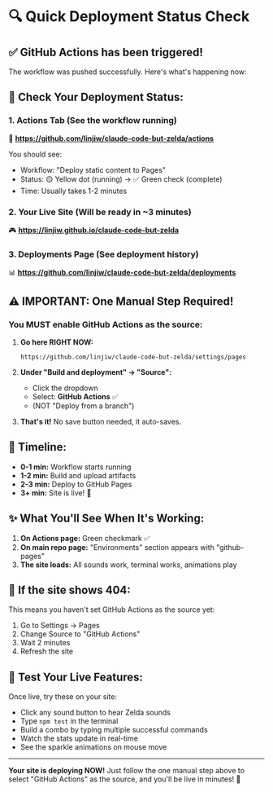 # 🔍 Quick Deployment Status Check

## ✅ GitHub Actions has been triggered!

The workflow was pushed successfully. Here's what's happening now:

## 📍 Check Your Deployment Status:

### 1. Actions Tab (See the workflow running)
🔗 **https://github.com/linjiw/claude-code-but-zelda/actions**

You should see:
- Workflow: "Deploy static content to Pages"
- Status: 🟡 Yellow dot (running) → ✅ Green check (complete)
- Time: Usually takes 1-2 minutes

### 2. Your Live Site (Will be ready in ~3 minutes)
🎮 **https://linjiw.github.io/claude-code-but-zelda**

### 3. Deployments Page (See deployment history)
📊 **https://github.com/linjiw/claude-code-but-zelda/deployments**

## ⚠️ IMPORTANT: One Manual Step Required!

### You MUST enable GitHub Actions as the source:

1. **Go here RIGHT NOW:**
   ```
   https://github.com/linjiw/claude-code-but-zelda/settings/pages
   ```

2. **Under "Build and deployment" → "Source":**
   - Click the dropdown
   - Select: **GitHub Actions** ✅
   - (NOT "Deploy from a branch")

3. **That's it!** No save button needed, it auto-saves.

## 🎯 Timeline:

- **0-1 min:** Workflow starts running
- **1-2 min:** Build and upload artifacts
- **2-3 min:** Deploy to GitHub Pages
- **3+ min:** Site is live! 🎉

## ✨ What You'll See When It's Working:

1. **On Actions page:** Green checkmark ✅
2. **On main repo page:** "Environments" section appears with "github-pages"
3. **The site loads:** All sounds work, terminal works, animations play

## 🔧 If the site shows 404:

This means you haven't set GitHub Actions as the source yet:
1. Go to Settings → Pages
2. Change Source to "GitHub Actions"
3. Wait 2 minutes
4. Refresh the site

## 📱 Test Your Live Features:

Once live, try these on your site:
- Click any sound button to hear Zelda sounds
- Type `npm test` in the terminal
- Build a combo by typing multiple successful commands
- Watch the stats update in real-time
- See the sparkle animations on mouse move

---

**Your site is deploying NOW!** Just follow the one manual step above to select "GitHub Actions" as the source, and you'll be live in minutes! 🚀